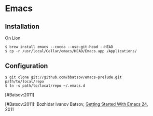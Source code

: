 # Emacs #

## Installation ##

On Lion

	$ brew install emacs --cocoa --use-git-head --HEAD
	$ cp -r /usr/local/Cellar/emacs/HEAD/Emacs.app /Applications/

## Configuration ##

	$ git clone git://github.com/bbatsov/emacs-prelude.git path/to/local/repo
	$ ln -s path/to/local/repo ~/.emacs.d

[#Batsov:2011]

[#Batsov:2011]: Bozhidar Ivanov Batsov, [Getting Started With Emacs 24](http://batsov.com/articles/2011/10/09/getting-started-with-emacs-24/), 2011